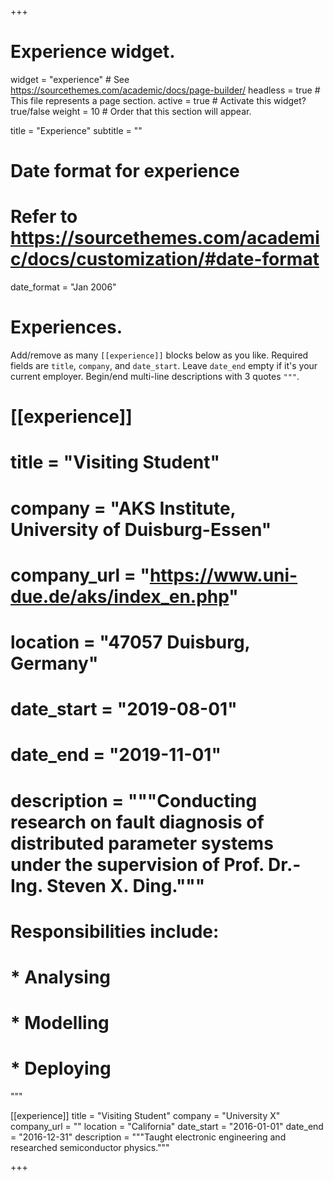 +++
# Experience widget.
widget = "experience"  # See https://sourcethemes.com/academic/docs/page-builder/
headless = true  # This file represents a page section.
active = true  # Activate this widget? true/false
weight = 10  # Order that this section will appear.

title = "Experience"
subtitle = ""

# Date format for experience
#   Refer to https://sourcethemes.com/academic/docs/customization/#date-format
date_format = "Jan 2006"

# Experiences.
   Add/remove as many `[[experience]]` blocks below as you like.
   Required fields are `title`, `company`, and `date_start`.
   Leave `date_end` empty if it's your current employer.
   Begin/end multi-line descriptions with 3 quotes `"""`.
 # [[experience]]
 # title = "Visiting Student"
 # company = "AKS Institute, University of Duisburg-Essen"
 # company_url = "https://www.uni-due.de/aks/index_en.php"
 # location = "47057 Duisburg, Germany"
 # date_start = "2019-08-01"
 # date_end = "2019-11-01"
 # description = """Conducting research on fault diagnosis of distributed parameter systems under the supervision of Prof. Dr.-Ing. Steven X. Ding."""
 #  Responsibilities include:
  
 #  * Analysing
 #  * Modelling
 #  * Deploying
  """

 [[experience]]
  title = "Visiting Student"
  company = "University X"
  company_url = ""
  location = "California"
  date_start = "2016-01-01"
  date_end = "2016-12-31"
  description = """Taught electronic engineering and researched semiconductor physics."""

+++
